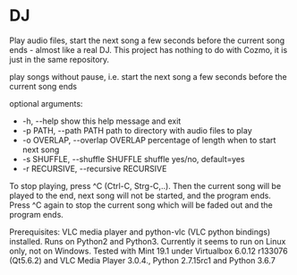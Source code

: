 # DJ
Play audio files, start the next song a few seconds before the current song ends - almost like a real DJ.
This project has nothing to do with Cozmo, it is just in the same repository. 

play songs without pause, i.e. start the next song a few seconds before the current song ends

optional arguments:

*  -h, --help            show this help message and exit
*  -p PATH, --path PATH  path to directory with audio files to play
*  -o OVERLAP, --overlap OVERLAP
                        percentage of length when to start next song
*  -s SHUFFLE, --shuffle SHUFFLE
                        shuffle yes/no, default=yes
*  -r RECURSIVE, --recursive RECURSIVE


To stop playing, press ^C (Ctrl-C, Strg-C,..). 
Then the current song will be played to the end, next song will not be started, and the program ends. 
Press ^C again to stop the current song which will be faded out and the program ends. 

Prerequisites: VLC media player and python-vlc (VLC python bindings) installed. Runs on Python2 and Python3. Currently it seems to run on Linux only, not on Windows. Tested with Mint 19.1 under Virtualbox 6.0.12 r133076 (Qt5.6.2) and VLC Media Player 3.0.4., Python 2.7.15rc1 and Python 3.6.7
